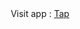   <div id="header" align="center">
  Visit app : <a  href="https://vladislavslutskii.github.io/siteresume-react/" target="_blank">Tap</a>
</div>
